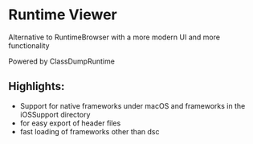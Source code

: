 # Runtime Viewer

Alternative to RuntimeBrowser with a more modern UI and more functionality

Powered by ClassDumpRuntime 

## Highlights: 
- Support for native frameworks under macOS and frameworks in the iOSSupport directory
- for easy export of header files
- fast loading of frameworks other than dsc
